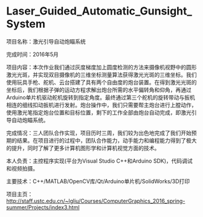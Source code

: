# Laser_Guided_Automatic_Gunsight_System

项目名称：激光引导自动炮瞄系统

完成时间：2016年5月

项目内容：本次作业我们通过灰度梯度加上圆度检测的方法来摄像机视野中的圆形激光光斑，并实现双目摄像机的三维坐标测量算法获得激光光斑的三维坐标。我们使用玩具手枪、舵机、云台搭建了具有两个自由度的炮台装置。在得到激光光斑的坐标后，我们根据子弹的运动方程求解出炮台所需的水平偏转角和仰角，再通过Arduino单片机驱动舵机旋转到指定角度。最终通过第三个舵机的旋转带动与扳机相连的细线扣动扳机进行发射。炮台操作中，我们只需要帮主炮台进行上膛动作，使用激光笔指定炮台位置和目标位置，剩下的工作全部由炮台自动完成，即激光引导自动炮瞄系统。

完成情况：三人团队合作实现，项目历时三周，我们较为出色地完成了我们开始预期的结果。在项目进行的过程中，团队合作能力，动手能力和编程能力得到了极大的提升，同时了解了更多计算机图形学和计算机视觉方面的技术。

本人负责：主控程序实现(平台为Visual Studio C++和Arduino SDK)，代码调试和视频拍摄。

主要技术：C++/MATLAB/OpenCV库/Qt/Arduino单片机/SolidWorks/3D打印

项目主页：http://staff.ustc.edu.cn/~lgliu/Courses/ComputerGraphics_2016_spring-summer/Projects/index3.html
